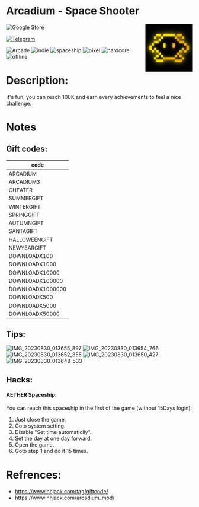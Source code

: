 # Arcadium - Space Shooter
<img 
  src="./icon.webp"
  width="128"
  align="right"
/>
[![Google Store](https://img.shields.io/badge/Google_Play-gold?logo=Google-Play&logoColor=black)](https://play.google.com/store/apps/details?id=com.ihgyug.arcadium)

[![Telegram](https://img.shields.io/badge/Telegram-gold?logo=Telegram&logoColor=black)](https://t.me/GrimIraniFiles/40)

![Arcade](https://img.shields.io/badge/Arcade-gold)
![indie](https://img.shields.io/badge/indie-gold)
![spaceship](https://img.shields.io/badge/spaceship-gold)
![pixel](https://img.shields.io/badge/pixel-gold)
![hardcore](https://img.shields.io/badge/hardcore-gold)
![offline](https://img.shields.io/badge/offline-gold)

# Description:
It's fun, you can reach 100K and earn every achievements to feel a nice challenge.

# Notes
## Gift codes:
|   code   |
| -------- |
| ARCADIUM |
| ARCADIUM3|
| CHEATER  |
|SUMMERGIFT|
|WINTERGIFT|
|SPRINGGIFT|
|AUTUMNGIFT|
| SANTAGIFT|
|HALLOWEENGIFT|
|NEWYEARGIFT|
|DOWNLOADX100|
|DOWNLOADX1000|
|DOWNLOADX10000|
|DOWNLOADX100000|
|DOWNLOADX1000000|
|DOWNLOADX500|
|DOWNLOADX5000|
|DOWNLOADX50000|

## Tips:
![IMG_20230830_013655_897](https://github.com/GrimIrani/BestList/assets/59345395/6aeba287-4f47-44fa-8970-ccc4b8802fd8)
![IMG_20230830_013654_766](https://github.com/GrimIrani/BestList/assets/59345395/551c26f8-d8fe-43bb-b660-fe67517629e0)
![IMG_20230830_013652_355](https://github.com/GrimIrani/BestList/assets/59345395/e4fc19b8-9ac2-4d52-b340-ac4560f8290a)
![IMG_20230830_013650_427](https://github.com/GrimIrani/BestList/assets/59345395/2c31b166-b3aa-4eb8-847c-e55ae6fe346c)
![IMG_20230830_013648_533](https://github.com/GrimIrani/BestList/assets/59345395/a007e48d-7cfb-47e6-ae61-3191229c12d8)

## Hacks:
#### AETHER Spaceship:
You can reach this spaceship in the first of the game (without 15Days login):

1. Just close the game.
2. Goto system setting.
3. Disable "Set time automaticlly".
4. Set the day at one day forward.
5. Open the game.
6. Goto step 1 and do it 15 times.

# Refrences:
- https://www.hhjack.com/tag/giftcode/
- https://www.hhjack.com/arcadium_mod/
